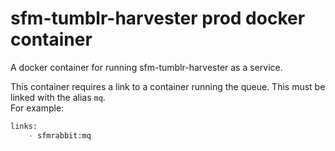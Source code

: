 # sfm-tumblr-harvester prod docker container

A docker container for running sfm-tumblr-harvester as a service.

This container requires a link to a container running the queue. This must be linked with the alias `mq`.  
For example:

```python
links:
    - sfmrabbit:mq
```
